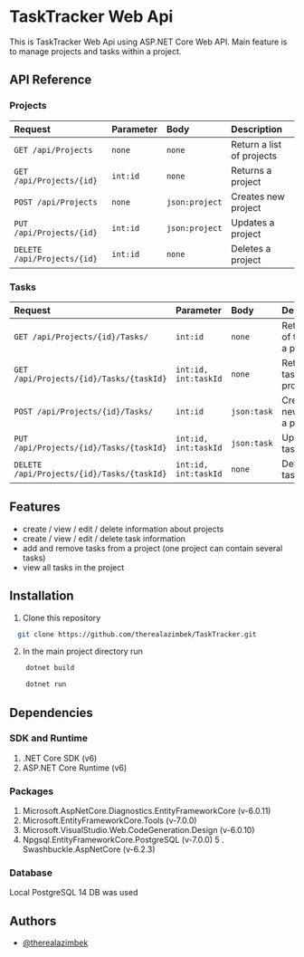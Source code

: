 
# TaskTracker Web Api

This is TaskTracker Web Api using ASP.NET Core Web API. Main feature is to manage projects and tasks within a project.


## API Reference

### Projects
| Request | Parameter | Body     | Description                |
| :------ | :-------- | :------- | :------------------------- |
| `GET /api/Projects` | `none` | `none` | Return a list of projects |
| `GET /api/Projects/{id}` | `int:id` | `none` | Returns a project |
| `POST /api/Projects` | `none` | `json:project` | Creates new project |
| `PUT /api/Projects/{id}` | `int:id` | `json:project` | Updates a project |
| `DELETE /api/Projects/{id}` | `int:id` | `none` | Deletes a project |

### Tasks

| Request | Parameter | Body     | Description                |
| :------ | :-------- | :------- | :------------------------- |
| `GET /api/Projects/{id}/Tasks/` | `int:id` | `none` | Return a list of tasks of a project |
| `GET /api/Projects/{id}/Tasks/{taskId}` | `int:id, int:taskId` | `none` | Return a task of project |
| `POST /api/Projects/{id}/Tasks/` | `int:id` | `json:task` | Create a new task in a project |
| `PUT /api/Projects/{id}/Tasks/{taskId}` | `int:id, int:taskId` | `json:task` | Update a task |
| `DELETE /api/Projects/{id}/Tasks/{taskId}` | `int:id, int:taskId` | `none` | Delete a task |

## Features

- create / view / edit / delete information about projects
- create / view / edit / delete task information
- add and remove tasks from a project (one project can contain several tasks)
- view all tasks in the project



## Installation

1. Clone this repository

```bash
  git clone https://github.com/therealazimbek/TaskTracker.git
```

2. In the main project directory run
```bash
    dotnet build
```
```bash
    dotnet run
```
## Dependencies
### SDK and Runtime
1. .NET Core SDK (v6)
2. ASP.NET Core Runtime (v6)

### Packages
1. Microsoft.AspNetCore.Diagnostics.EntityFrameworkCore (v-6.0.11)
2. Microsoft.EntityFrameworkCore.Tools (v-7.0.0)
3. Microsoft.VisualStudio.Web.CodeGeneration.Design (v-6.0.10)
4. Npgsql.EntityFrameworkCore.PostgreSQL (v-7.0.0)
5   . Swashbuckle.AspNetCore (v-6.2.3)

### Database
Local PostgreSQL 14 DB was used




## Authors

- [@therealazimbek](https://www.github.com/therealazimbek)

